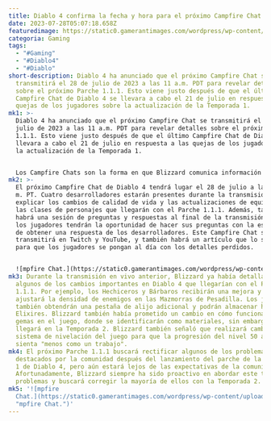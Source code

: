 ```yaml
---
title: Diablo 4 confirma la fecha y hora para el próximo Campfire Chat.
date: 2023-07-28T05:07:18.658Z
featuredimage: https://static0.gamerantimages.com/wordpress/wp-content/uploads/2023/07/diablo-4-world-boss.jpg?q=50&fit=contain&w=1140&h=&dpr=1.5
categoria: Gaming
tags:
  - "#Gaming"
  - "#Diablo4"
  - "#Diablo"
short-description: Diablo 4 ha anunciado que el próximo Campfire Chat se
  transmitirá el 28 de julio de 2023 a las 11 a.m. PDT para revelar detalles
  sobre el próximo Parche 1.1.1. Esto viene justo después de que el último
  Campfire Chat de Diablo 4 se llevara a cabo el 21 de julio en respuesta a las
  quejas de los jugadores sobre la actualización de la Temporada 1.
mk1: >-
  Diablo 4 ha anunciado que el próximo Campfire Chat se transmitirá el 28 de
  julio de 2023 a las 11 a.m. PDT para revelar detalles sobre el próximo Parche
  1.1.1. Esto viene justo después de que el último Campfire Chat de Diablo 4 se
  llevara a cabo el 21 de julio en respuesta a las quejas de los jugadores sobre
  la actualización de la Temporada 1.


  Los Campfire Chats son la forma en que Blizzard comunica información sobre Diablo 4 directamente a través de sus desarrolladores. Durante la transmisión en vivo, los desarrolladores hablan sobre el estado actual del juego, los problemas que enfrenta, los comentarios de los jugadores y los cambios próximos también. El último Campfire Chat fue una especie de sesión de emergencia que se llevó a cabo poco después de que se lanzara el parche de la Temporada 1 de Diablo 4, donde los desarrolladores prometieron realizar cambios importantes para equilibrar el juego. Ahora, con el próximo parche 1.1.1, Blizzard está organizando otra transmisión en vivo para enumerar los cambios específicos que se implementarán.
mk2: >-
  El próximo Campfire Chat de Diablo 4 tendrá lugar el 28 de julio a las 11 a.
  m. PT. Cuatro desarrolladores estarán presentes durante la transmisión para
  explicar los cambios de calidad de vida y las actualizaciones de equilibrio de
  las clases de personajes que llegarán con el Parche 1.1.1. Además, también
  habrá una sesión de preguntas y respuestas al final de la transmisión donde
  los jugadores tendrán la oportunidad de hacer sus preguntas con la esperanza
  de obtener una respuesta de los desarrolladores. Este Campfire Chat se
  transmitirá en Twitch y YouTube, y también habrá un artículo que lo seguirá
  para que los jugadores se pongan al día con los detalles perdidos.


  ![mpfire Chat.](https://static0.gamerantimages.com/wordpress/wp-content/uploads/2023/07/diablo-4-season-of-the-malignant-patch.jpg?q=50&fit=crop&w=1500&dpr=1.5 "mpfire Chat.mpfire Chat.")
mk3: Durante la transmisión en vivo anterior, Blizzard ya había detallado
  algunos de los cambios importantes en Diablo 4 que llegarían con el Parche
  1.1.1. Por ejemplo, los Hechiceros y Bárbaros recibirán una mejora y se
  ajustará la densidad de enemigos en las Mazmorras de Pesadilla. Los jugadores
  también obtendrán una pestaña de alijo adicional y podrán almacenar hasta 99
  Elixires. Blizzard también había prometido un cambio en cómo funcionan las
  gemas en el juego, donde se identificarán como materiales, sin embargo, eso
  llegará en la Temporada 2. Blizzard también señaló que realizará cambios en el
  sistema de nivelación del juego para que la progresión del nivel 50 al 100 se
  sienta "menos como un trabajo".
mk4: El próximo Parche 1.1.1 buscará rectificar algunos de los problemas
  destacados por la comunidad después del lanzamiento del parche de la Temporada
  1 de Diablo 4, pero aún estará lejos de las expectativas de la comunidad.
  Afortunadamente, Blizzard siempre ha sido proactivo en abordar este tipo de
  problemas y buscará corregir la mayoría de ellos con la Temporada 2.
mk5: '![mpfire
  Chat.](https://static0.gamerantimages.com/wordpress/wp-content/uploads/2023/07/diablo-4-world-boss.jpg?q=50&fit=contain&w=1140&h=&dpr=1.5
  "mpfire Chat.")'
---
```

